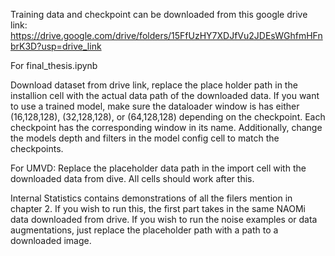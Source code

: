 Training data and checkpoint can be downloaded from this google drive link: https://drive.google.com/drive/folders/15FfUzHY7XDJfVu2JDEsWGhfmHFnbrK3D?usp=drive_link

For final_thesis.ipynb

Download dataset from drive link, replace the place holder path in the installion cell with the actual data path of the downloaded data. If you want to use a trained model, make sure the dataloader window is has either (16,128,128), (32,128,128), or  (64,128,128) depending on the checkpoint. Each checkpoint has the corresponding window in its name. Additionally, change the models depth and filters in the model config cell to match the checkpoints. 

For UMVD:
Replace the placeholder data path in the import cell with the downloaded data from dive. All cells should work after this. 


Internal Statistics contains demonstrations of all the filers mention in chapter 2. If you wish to run this, the first part takes in the same NAOMi data downloaded from drive. If you wish to run the noise examples or data augmentations, just replace the placeholder path with a path to a downloaded image.

